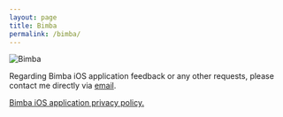 ```yaml
---
layout: page
title: Bimba
permalink: /bimba/
---
```


<div class="bimba_icon">
  <img src="{{ site.url }}/assets/bimba_icon.png" alt="Bimba">
</div>

Regarding Bimba iOS application feedback or any other requests, please contact me directly via <a href="mailto:aleksander.grzyb@gmail.com?subject=">email</a>.

<a href="{{ site.url }}/assets/bimba_privacy_policy.pdf">Bimba iOS application privacy policy.</a>
